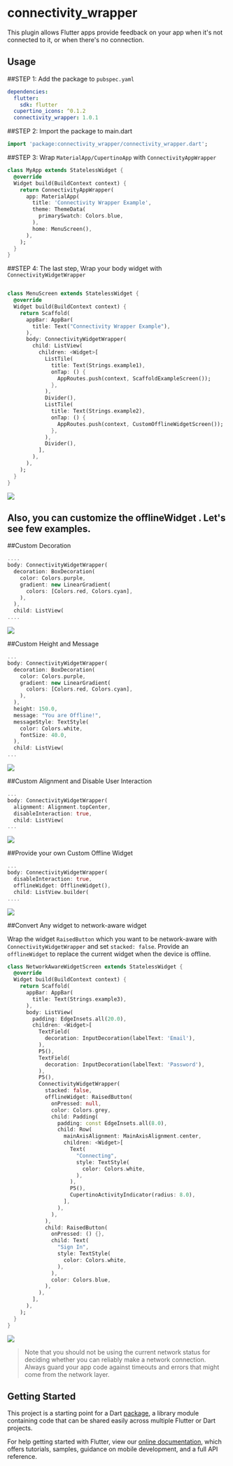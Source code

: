 # connectivity_wrapper

This plugin allows Flutter apps provide feedback on your app when it's not connected to it, or when there's no connection.

## Usage

##STEP 1: Add the package to `pubspec.yaml`


```yaml
dependencies:
  flutter:
    sdk: flutter
  cupertino_icons: ^0.1.2
  connectivity_wrapper: 1.0.1
```

##STEP 2: Import the package to main.dart


```dart
import 'package:connectivity_wrapper/connectivity_wrapper.dart';
```
##STEP 3: Wrap `MaterialApp/CupertinoApp` with `ConnectivityAppWrapper`

```dart
class MyApp extends StatelessWidget {
  @override
  Widget build(BuildContext context) {
    return ConnectivityAppWrapper(
      app: MaterialApp(
        title: 'Connectivity Wrapper Example',
        theme: ThemeData(
          primarySwatch: Colors.blue,
        ),
        home: MenuScreen(),
      ),
    );
  }
}
```

##STEP 4: The last step, Wrap your body widget with `ConnectivityWidgetWrapper`

```dart

class MenuScreen extends StatelessWidget {
  @override
  Widget build(BuildContext context) {
    return Scaffold(
      appBar: AppBar(
        title: Text("Connectivity Wrapper Example"),
      ),
      body: ConnectivityWidgetWrapper(
        child: ListView(
          children: <Widget>[
            ListTile(
              title: Text(Strings.example1),
              onTap: () {
                AppRoutes.push(context, ScaffoldExampleScreen());
              },
            ),
            Divider(),
            ListTile(
              title: Text(Strings.example2),
              onTap: () {
                AppRoutes.push(context, CustomOfflineWidgetScreen());
              },
            ),
            Divider(),
          ],
        ),
      ),
    );
  }
}
```

![](https://cdn-images-1.medium.com/max/800/1*0ClOpA0bDy57h8ib9XiqQg.gif)


## Also, you can customize the offlineWidget . Let's see few examples.


##Custom Decoration


```dart
....
body: ConnectivityWidgetWrapper(
  decoration: BoxDecoration(
    color: Colors.purple,
    gradient: new LinearGradient(
      colors: [Colors.red, Colors.cyan],
    ),
  ),
  child: ListView(
....
```

![](https://cdn-images-1.medium.com/max/600/1*qUAaseD03Jrk7I91LDv-sQ.png)


##Custom Height and Message


```dart
...
body: ConnectivityWidgetWrapper(
  decoration: BoxDecoration(
    color: Colors.purple,
    gradient: new LinearGradient(
      colors: [Colors.red, Colors.cyan],
    ),
  ),
  height: 150.0,
  message: "You are Offline!",
  messageStyle: TextStyle(
    color: Colors.white,
    fontSize: 40.0,
  ),
  child: ListView(
...
```

![](https://cdn-images-1.medium.com/max/600/1*OeVKSyfV2X9VhupXRdwb2g.png)

##Custom Alignment and Disable User Interaction
 

```dart
...
body: ConnectivityWidgetWrapper(
  alignment: Alignment.topCenter,
  disableInteraction: true,
  child: ListView(
...
```

![](https://cdn-images-1.medium.com/max/600/1*wHJXb7XqHizgEvZ-RjhsDA.gif)



##Provide your own Custom Offline Widget
 

```dart
...
body: ConnectivityWidgetWrapper(
  disableInteraction: true,
  offlineWidget: OfflineWidget(),
  child: ListView.builder(
....
```

![](https://cdn-images-1.medium.com/max/600/1*95pBwxafvlsDvcYIs9krJQ.gif)


##Convert Any widget to network-aware widget


Wrap the widget `RaisedButton` which you want to be network-aware with `ConnectivityWidgetWrapper` and set `stacked: false`.
Provide an `offlineWidget` to replace the current widget when the device is offline.

```dart
class NetworkAwareWidgetScreen extends StatelessWidget {
  @override
  Widget build(BuildContext context) {
    return Scaffold(
      appBar: AppBar(
        title: Text(Strings.example3),
      ),
      body: ListView(
        padding: EdgeInsets.all(20.0),
        children: <Widget>[
          TextField(
            decoration: InputDecoration(labelText: 'Email'),
          ),
          P5(),
          TextField(
            decoration: InputDecoration(labelText: 'Password'),
          ),
          P5(),
          ConnectivityWidgetWrapper(
            stacked: false,
            offlineWidget: RaisedButton(
              onPressed: null,
              color: Colors.grey,
              child: Padding(
                padding: const EdgeInsets.all(8.0),
                child: Row(
                  mainAxisAlignment: MainAxisAlignment.center,
                  children: <Widget>[
                    Text(
                      "Connecting",
                      style: TextStyle(
                        color: Colors.white,
                      ),
                    ),
                    P5(),
                    CupertinoActivityIndicator(radius: 8.0),
                  ],
                ),
              ),
            ),
            child: RaisedButton(
              onPressed: () {},
              child: Text(
                "Sign In",
                style: TextStyle(
                  color: Colors.white,
                ),
              ),
              color: Colors.blue,
            ),
          ),
        ],
      ),
    );
  }
}
```

![](https://cdn-images-1.medium.com/max/800/1*Biyy0EnWf8yVeA40iJcKGQ.gif)




> Note that you should not be using the current network status for deciding
whether you can reliably make a network connection. Always guard your app code
against timeouts and errors that might come from the network layer.
 
## Getting Started

This project is a starting point for a Dart
[package](https://flutter.dev/developing-packages/),
a library module containing code that can be shared easily across
multiple Flutter or Dart projects.

For help getting started with Flutter, view our 
[online documentation](https://flutter.dev/docs), which offers tutorials, 
samples, guidance on mobile development, and a full API reference.
